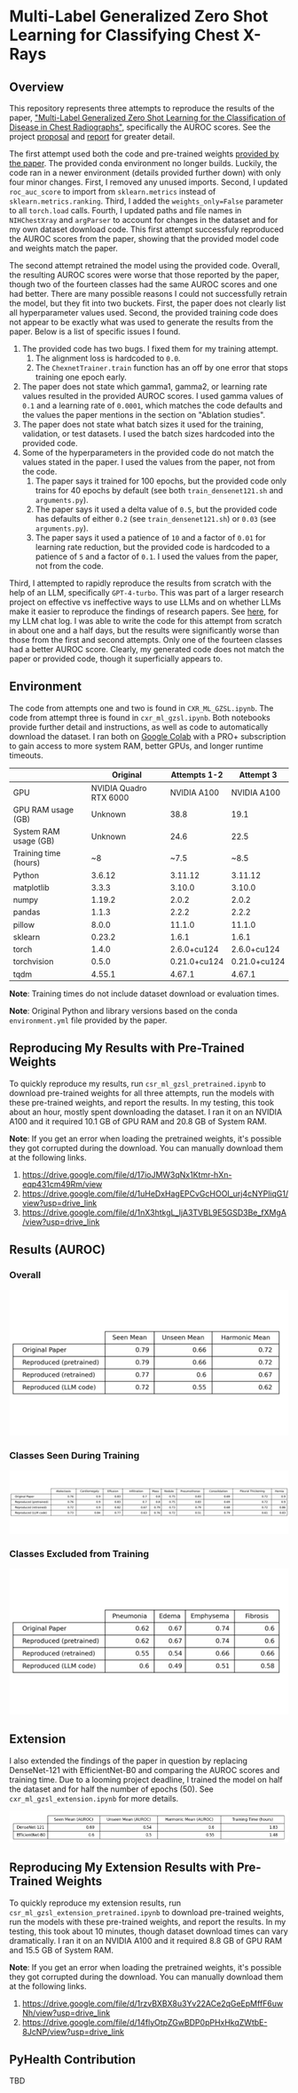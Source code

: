 # Multi-Label Generalized Zero Shot Learning for Classifying Chest X-Rays

## Overview

This repository represents three attempts to reproduce the results of the paper, ["Multi-Label Generalized Zero Shot Learning for the Classification of Disease in Chest Radiographs"](https://arxiv.org/abs/2107.06563), specifically the AUROC scores. See the project [proposal](https://github.com/EricSchrock/cxr-ml-gzsl/blob/main/proposal/proposal.pdf) and [report](https://github.com/EricSchrock/cxr-ml-gzsl/blob/main/report/report.pdf) for greater detail.

The first attempt used both the code and pre-trained weights [provided by the paper](https://github.com/nyuad-cai/CXR-ML-GZSL/). The provided conda environment no longer builds. Luckily, the code ran in a newer environment (details provided further down) with only four minor changes. First, I removed any unused imports. Second, I updated `roc_auc_score` to import from `sklearn.metrics` instead of `sklearn.metrics.ranking`. Third, I added the `weights_only=False` parameter to all `torch.load` calls. Fourth, I updated paths and file names in `NIHChestXray` and `argParser` to account for changes in the dataset and for my own dataset download code. This first attempt successfuly reproduced the AUROC scores from the paper, showing that the provided model code and weights match the paper.

The second attempt retrained the model using the provided code. Overall, the resulting AUROC scores were worse that those reported by the paper, though two of the fourteen classes had the same AUROC scores and one had better. There are many possible reasons I could not successfully retrain the model, but they fit into two buckets. First, the paper does not clearly list all hyperparameter values used. Second, the provided training code does not appear to be exactly what was used to generate the results from the paper. Below is a list of specific issues I found.

1. The provided code has two bugs. I fixed them for my training attempt.
   1. The alignment loss is hardcoded to `0.0`.
   2. The `ChexnetTrainer.train` function has an off by one error that stops training one epoch early.
2. The paper does not state which gamma1, gamma2, or learning rate values resulted in the provided AUROC scores. I used gamma values of `0.1` and a learning rate of `0.0001`, which matches the code defaults and the values the paper mentions in the section on "Ablation studies".
3. The paper does not state what batch sizes it used for the training, validation, or test datasets. I used the batch sizes hardcoded into the provided code.
4. Some of the hyperparameters in the provided code do not match the values stated in the paper. I used the values from the paper, not from the code.
   1. The paper says it trained for 100 epochs, but the provided code only trains for 40 epochs by default (see both `train_densenet121.sh` and `arguments.py`).
   2. The paper says it used a delta value of `0.5`, but the provided code has defaults of either `0.2` (see `train_densenet121.sh`) or `0.03` (see `arguments.py`).
   3. The paper says it used a patience of `10` and a factor of `0.01` for learning rate reduction, but the provided code is hardcoded to a patience of `5` and a factor of `0.1`. I used the values from the paper, not from the code.

Third, I attempted to rapidly reproduce the results from scratch with the help of an LLM, specifically `GPT-4-turbo`. This was part of a larger research project on effective vs ineffective ways to use LLMs and on whether LLMs make it easier to reproduce the findings of research papers. See [here](https://github.com/EricSchrock/cxr-ml-gzsl/blob/main/report/report-llm-chat-log-for-research.txt), for my LLM chat log. I was able to write the code for this attempt from scratch in about one and a half days, but the results were significantly worse than those from the first and second attempts. Only one of the fourteen classes had a better AUROC score. Clearly, my generated code does not match the paper or provided code, though it superficially appears to.

## Environment

The code from attempts one and two is found in `CXR_ML_GZSL.ipynb`. The code from attempt three is found in `cxr_ml_gzsl.ipynb`. Both notebooks provide further detail and instructions, as well as code to automatically download the dataset. I ran both on [Google Colab](https://colab.research.google.com/) with a PRO+ subscription to gain access to more system RAM, better GPUs, and longer runtime timeouts.

|                       | Original               | Attempts 1-2 | Attempt 3    |
|-----------------------|------------------------|--------------|--------------|
| GPU                   | NVIDIA Quadro RTX 6000 | NVIDIA A100  | NVIDIA A100  |
| GPU RAM usage (GB)    | Unknown                | 38.8         | 19.1         |
| System RAM usage (GB) | Unknown                | 24.6         | 22.5         |
| Training time (hours) | ~8                     | ~7.5         | ~8.5         |
| Python                | 3.6.12                 | 3.11.12      | 3.11.12      |
| matplotlib            | 3.3.3                  | 3.10.0       | 3.10.0       |
| numpy                 | 1.19.2                 | 2.0.2        | 2.0.2        |
| pandas                | 1.1.3                  | 2.2.2        | 2.2.2        |
| pillow                | 8.0.0                  | 11.1.0       | 11.1.0       |
| sklearn               | 0.23.2                 | 1.6.1        | 1.6.1        |
| torch                 | 1.4.0                  | 2.6.0+cu124  | 2.6.0+cu124  |
| torchvision           | 0.5.0                  | 0.21.0+cu124 | 0.21.0+cu124 |
| tqdm                  | 4.55.1                 | 4.67.1       | 4.67.1       |

**Note**: Training times do not include dataset download or evaluation times.

**Note**: Original Python and library versions based on the conda `environment.yml` file provided by the paper.

## Reproducing My Results with Pre-Trained Weights

To quickly reproduce my results, run `csr_ml_gzsl_pretrained.ipynb` to download pre-trained weights for all three attempts, run the models with these pre-trained weights, and report the results. In my testing, this took about an hour, mostly spent downloading the dataset. I ran it on an NVIDIA A100 and it required 10.1 GB of GPU RAM and 20.8 GB of System RAM.

**Note**: If you get an error when loading the pretrained weights, it's possible they got corrupted during the download. You can manually download them at the following links.

1. https://drive.google.com/file/d/17ioJMW3qNx1Ktmr-hXn-eqp431cm49Rm/view
2. https://drive.google.com/file/d/1uHeDxHagEPCvGcHOOI_urj4cNYPliqG1/view?usp=drive_link
3. https://drive.google.com/file/d/1nX3htkgL_ljA3TVBL9E5GSD3Be_fXMgA/view?usp=drive_link

## Results (AUROC)

### Overall

![means](report/means.png)

### Classes Seen During Training

![seen](report/seen.png)

### Classes Excluded from Training

![unseen](report/unseen.png)

## Extension

I also extended the findings of the paper in question by replacing DenseNet-121 with EfficientNet-B0 and comparing the AUROC scores and training time. Due to a looming project deadline, I trained the model on half the dataset and for half the number of epochs (50). See `cxr_ml_gzsl_extension.ipynb` for more details.

![extension](report/extension.png)

## Reproducing My Extension Results with Pre-Trained Weights

To quickly reproduce my extension results, run `csr_ml_gzsl_extension_pretrained.ipynb` to download pre-trained weights, run the models with these pre-trained weights, and report the results. In my testing, this took about 10 minutes, though dataset download times can vary dramatically. I ran it on an NVIDIA A100 and it required 8.8 GB of GPU RAM and 15.5 GB of System RAM.

**Note**: If you get an error when loading the pretrained weights, it's possible they got corrupted during the download. You can manually download them at the following links.

1. https://drive.google.com/file/d/1rzvBXBX8u3Yv22ACe2qGeEpMffF6uwNh/view?usp=drive_link
2. https://drive.google.com/file/d/14flyOtpZGwBDP0pPHxHkqZWtbE-8JcNP/view?usp=drive_link

## PyHealth Contribution

TBD
